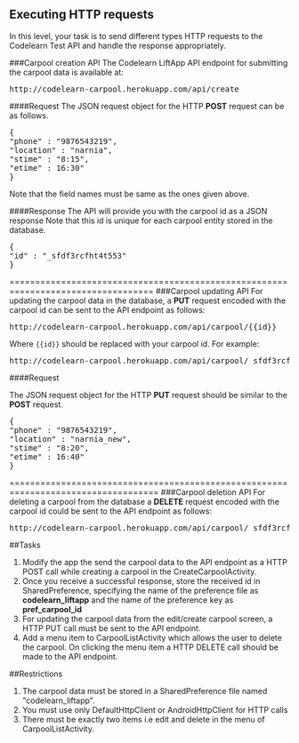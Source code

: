 ## Executing HTTP requests
In this level, your task is to send different types HTTP requests to the Codelearn Test API and handle the response appropriately.

###Carpool creation API
The Codelearn LiftApp API endpoint for submitting the carpool data is available at:

<pre>
http://codelearn-carpool.herokuapp.com/api/create
</pre>

####Request
The JSON request object for the HTTP **POST** request can be as follows.
<pre>
{
"phone" : "9876543219",
"location" : "narnia",
"stime" : "8:15",
"etime" : 16:30"
}
</pre>

Note that the field names must be same as the ones given above.

####Response
The API will provide you with the carpool id as a JSON response
Note that this id is unique for each carpool entity stored in the database.
<pre>
{
"id" : "_sfdf3rcfht4t553"
}
</pre>

==================================================================================
###Carpool updating API
For updating the carpool data in the database, a **PUT** request encoded with the carpool id can be sent to the API endpoint as follows:
<pre>
http://codelearn-carpool.herokuapp.com/api/carpool/{{id}}
</pre>
Where ``{{id}}`` should be replaced with your carpool id. For example:
<pre>
http://codelearn-carpool.herokuapp.com/api/carpool/_sfdf3rcfht4t553
</pre>  

####Request

The JSON request object for the HTTP **PUT** request should be similar to the **POST** request.
<pre>
{
"phone" : "9876543219",
"location" : "narnia_new",
"stime" : "8:20",
"etime" : 16:40"
}
</pre>

===================================================================================
###Carpool deletion API
For deleting a carpool from the database a **DELETE** request encoded with the carpool id could be sent to the API endpoint as follows:

<pre>
http://codelearn-carpool.herokuapp.com/api/carpool/_sfdf3rcfht4t553
</pre>  


##Tasks

1. Modify the app the send the carpool data to the API endpoint as a HTTP POST call while creating a carpool in the CreateCarpoolActivity.
2. Once you receive a successful response, store the received id in SharedPreference, specifying the name of the preference file as **codelearn_liftapp** and the name of the preference key as **pref_carpool_id**
3. For updating the carpool data from the edit/create carpool screen, a HTTP PUT call must be sent to the API endpoint.
4. Add a menu item to CarpoolListActivity which allows the user to delete the carpool. On clicking the menu item a HTTP DELETE call should be made to the API endpoint.

##Restrictions
1. The carpool data must be stored in a SharedPreference file named "codelearn_liftapp".
2. You must use only DefaultHttpClient or AndroidHttpClient for HTTP calls
3. There must be exactly two items i.e edit and delete in the menu of CarpoolListActivity.
